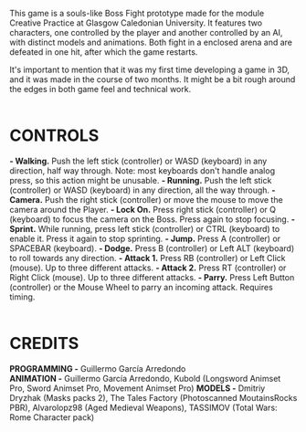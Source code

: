 This game is a souls-like Boss Fight prototype made for the module Creative Practice at Glasgow Caledonian University. It features two characters, one controlled by the player and another controlled by an AI, with distinct models and animations. Both fight in a enclosed arena and are defeated in one hit, after which the game restarts.

It's important to mention that it was my first time developing a game in 3D, and it was made in the course of two months. It might be a bit rough around the edges in both game feel and technical work.
<br/>
<br/>
# **CONTROLS**
**- Walking.** Push the left stick (controller) or WASD (keyboard) in any direction, half way through. Note: most keyboards don't handle analog press, so this action might be unusable.
**- Running.** Push the left stick (controller) or WASD (keyboard) in any direction, all the way through.
**- Camera.** Push the right stick (controller) or move the mouse to move the camera around the Player.
**- Lock On.** Press right stick (controller) or Q (keyboard) to focus the camera on the Boss. Press again to stop focusing.
**- Sprint.** While running, press left stick (controller) or CTRL (keyboard) to enable it. Press it again to stop sprinting.
**- Jump.** Press A (controller) or SPACEBAR (keyboard).
**- Dodge.** Press B (controller) or Left ALT (keyboard) to roll towards any direction.
**- Attack 1.** Press RB (controller) or Left Click (mouse). Up to three different attacks.
**- Attack 2.** Press RT (controller) or Right Click (mouse). Up to three different attacks.
**- Parry.** Press Left Button (controller) or the Mouse Wheel to parry an incoming attack. Requires timing.
<br/>
<br/>
# **CREDITS**
**PROGRAMMING -** Guillermo García Arredondo <br/>
**ANIMATION -** Guillermo García Arredondo, Kubold (Longsword Animset Pro, Sword Animset Pro, Movement Animset Pro)
**MODELS -** Dmitriy Dryzhak (Masks packs 2), The Tales Factory (Photoscanned MoutainsRocks PBR), Alvarolopz98 (Aged Medieval Weapons), TASSIMOV (Total Wars: Rome Character pack)
